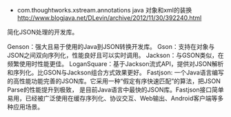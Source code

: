 + com.thoughtworks.xstream.annotations
  java 对象和xml的装换
  <http://www.blogjava.net/DLevin/archive/2012/11/30/392240.html>


简化JSON处理的开发库。

Genson：强大且易于使用的Java到JSON转换开发库。
Gson：支持在对象与JSON之间双向序列化，性能良好且可以实时调用。
Jackson：与GSON类似，在频繁使用时性能更佳。
LoganSquare：基于Jackson流式API，提供对JSON解析和序列化。比GSON与Jackson组合方式效果更好。
Fastjson: 一个Java语言编写的高性能功能完善的JSON库。它采用一种“假定有序快速匹配”的算法，把JSON Parse的性能提升到极致，
是目前Java语言中最快的JSON库。Fastjson接口简单易用，已经被广泛使用在缓存序列化、协议交互、Web输出、Android客户端等多种应用场景。


